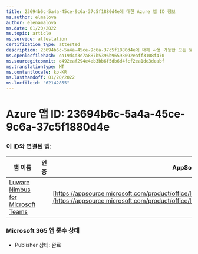 ```yaml
---
title: 23694b6c-5a4a-45ce-9c6a-37c5f1880d4e에 대한 Azure 앱 ID 정보
ms.author: elmalova
author: elenamalova
ms.date: 01/20/2022
ms.topic: article
ms.service: attestation
certification_type: attested
description: 23694b6c-5a4a-45ce-9c6a-37c5f1880d4e에 대해 사용 가능한 모든 보안 및 규정 준수 정보입니다.
ms.openlocfilehash: ea19d4d3e7a887b5396b96598092eaff3108f470
ms.sourcegitcommit: d492eaf294e4eb3bb6f5db6d4fcf2ea1de3deabf
ms.translationtype: MT
ms.contentlocale: ko-KR
ms.lasthandoff: 01/20/2022
ms.locfileid: "62142855"
---
```

# <a name="azure-app-id-23694b6c-5a4a-45ce-9c6a-37c5f1880d4e"></a>Azure 앱 ID: 23694b6c-5a4a-45ce-9c6a-37c5f1880d4e


### <a name="apps-associated-with-this-id"></a>이 ID와 연결된 앱:
| **앱 이름** | **인증** | **AppSource의 보기** |
|--------------|---------------|-----------------------|
| [Luware Nimbus for Microsoft Teams](https://docs.microsoft.com/microsoft-365-app-certification/forward/luwareagzurich.advanced_routing_azure_marketplace) |  | [https://appsource.microsoft.com/product/office/luwareagzurich.advanced_routing_azure_marketplace](https://appsource.microsoft.com/product/office/luwareagzurich.advanced_routing_azure_marketplace) |

### <a name="microsoft-365-app-compliance-status"></a>Microsoft 365 앱 준수 상태
- Publisher 상태: 완료

